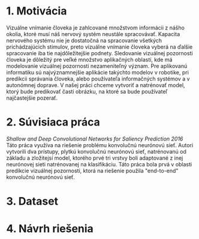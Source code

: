 # 1. Motivácia
Vizuálne vnímanie človeka je zahlcované množstvom informácii z nášho okolia, ktoré musí náš nervový systém neustále spracovávať. 
Kapacita nervového systému nie je dostatočná na spracovanie všetkých prichádzajúcich stimulov, 
preto vizuálne vnímanie človeka vyberá na ďalšie spracovanie iba tie najdôležitejšie podnety. 
Sledovanie vizuálnej pozornosti človeka je dôležitý pre veľké množstvo aplikačných oblastí, 
kde má modelovanie vizuálnej pozornosti nezameniteľný význam. Pre aplikovanú informatiku sú najvýznamnejšie aplikácie takýchto modelov v robotike, pri predikcii správania človeka, alebo používateľa informačných systémov a v autonómnej doprave. 
V našej práci chceme vytvoriť a natrénovať model, ktorý bude predikovať časti obrázku, na ktoré sa bude používateľ najčastejšie pozerať. 
# 2. Súvisiaca práca
*Shallow and Deep Convolutional Networks for Saliency Prediction 2016* Táto práca využíva na riešenie problému konvolučnú neurónovú sieť.
Autori vytvorili dva prístupy, plytkú konvolučnú neurónovú sieť, natrénovanú od základu a zložitejsí model, ktorého prvé tri vrstvy
boli adaptované z inej neurónovej sieti natrénovanej na klasifikáciu. Táto práca bola prvá v oblasti predikcie vizuálnej pozornosti, ktorá na riešenie použila "end-to-end" konvolučnú neurónovú sieť. 
# 3. Dataset

# 4. Návrh riešenia

